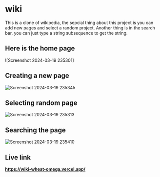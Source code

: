 # wiki
This is a clone of wikipedia, the sepcial thing about this project is you can add new pages and select a random project.
Another thing is in the search bar, you can just type a string subsequence to get the string.
## Here is the home page
![Screenshot 2024-03-19 235301]
## Creating a new page
![Screenshot 2024-03-19 235345](https://github.com/krishna-o73/wiki/assets/121814056/bce8bb2e-4c6b-45a1-9a5d-e6f66d49969b)

## Selecting random page
![Screenshot 2024-03-19 235313](https://github.com/krishna-o73/wiki/assets/121814056/7f7a2435-a3e2-4896-b450-1a5f188ca3b1)

## Searching the page
![Screenshot 2024-03-19 235410](https://github.com/krishna-o73/wiki/assets/121814056/587b3a65-4f85-4b58-8fd5-bc845866ab2c)

## Live link
**https://wiki-wheat-omega.vercel.app/**
